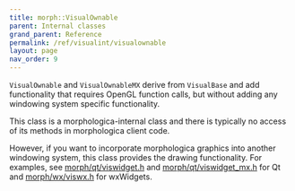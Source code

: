```yaml
---
title: morph::VisualOwnable
parent: Internal classes
grand_parent: Reference
permalink: /ref/visualint/visualownable
layout: page
nav_order: 9
---
```


`VisualOwnable` and `VisualOwnableMX` derive from `VisualBase` and add
functionality that requires OpenGL function calls, but without adding
any windowing system specific functionality.

This class is a morphologica-internal class and there is typically no
access of its methods in morphologica client code.

However, if you want to incorporate morphologica graphics into another
windowing system, this class provides the drawing functionality. For examples, see [morph/qt/viswidget.h](https://github.com/ABRG-Models/morphologica/blob/main/morph/qt/viswidget.h) and [morph/qt/viswidget_mx.h](https://github.com/ABRG-Models/morphologica/blob/main/morph/qt/viswidget_mx.h) for Qt and [morph/wx/viswx.h](https://github.com/ABRG-Models/morphologica/blob/main/morph/wx/viswx.h) for wxWidgets.
